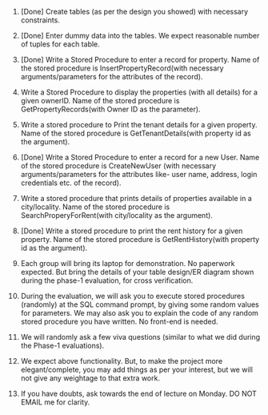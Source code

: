 1. [Done] Create tables (as per the design you showed) with necessary constraints.

2. [Done] Enter dummy data into the tables. We expect reasonable number of tuples for each table.

3. [Done] Write a Stored Procedure to enter a record for property. Name of the stored procedure is InsertPropertyRecord(with necessary arguments/parameters for the attributes of the record).

4. Write a Stored Procedure to display the properties (with all details) for a given ownerID. Name of the stored procedure is GetPropertyRecords(with Owner ID as the parameter).

5. Write a stored procedure to Print the tenant details for a given property. Name of the stored procedure is GetTenantDetails(with property id as the argument).

6. [Done] Write a Stored Procedure to enter a record for a new User. Name of the stored procedure is CreateNewUser (with necessary arguments/parameters for the attributes like- user name, address, login credentials etc. of the record).

7. Write a stored procedure that prints details of properties available in a city/locality. Name of the stored procedure is SearchProperyForRent(with city/locality as the argument).

8. [Done] Write a stored procedure to print the rent history for a given property. Name of the stored procedure is GetRentHistory(with property id as the argument).

9. Each group will bring its laptop for demonstration. No paperwork expected. But bring the details of your table design/ER diagram shown during the phase-1 evaluation, for cross verification.

10. During the evaluation, we will ask you to execute stored procedures (randomly) at the SQL command prompt, by giving some random values for parameters. We may also ask you to explain the code of any random stored procedure you have written. No front-end is needed.

11. We will randomly ask a few viva questions (similar to what we did during the Phase-1 evaluations).

12. We expect above functionality. But, to make the project more elegant/complete, you may add things as per your interest, but we will not give any weightage to that extra work.

13. If you have doubts, ask towards the end of lecture on Monday. DO NOT EMAIL me for clarity.
